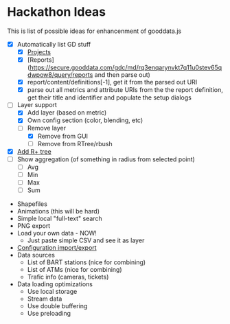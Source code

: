 # Hackathon Ideas

This is list of possible ideas for enhancenment of gooddata.js

- [x] Automatically list GD stuff
  - [x] [Projects](https://secure.gooddata.com/gdc/md/)
  - [x] [Reports](https://secure.gooddata.com/gdc/md/rq3enqarynvkt7q11u0stev65qdwpow8/query/reports and then parse out)
  - [x] report/content/definitions[-1], get it from the parsed out URI
  - [x] parse out all metrics and attribute URIs from the the report definition, get their title and identifier and populate the setup dialogs
- [ ] Layer support
  - [x] Add layer (based on metric)
  - [x] Own config section (color, blending, etc)
  - [ ] Remove layer
    - [x] Remove from GUI
    - [ ] Remove from RTree/rbush
- [x] [Add R+ tree](https://github.com/mourner/rbush)
- [ ] Show aggregation (of something in radius from selected point)
  - [ ] Avg
  - [ ] Min
  - [ ] Max
  - [ ] Sum 
- Shapefiles
- Animations (this will be hard)
- Simple local "full-text" search
- PNG export
- Load your own data - NOW!
  - Just paste simple CSV and see it as layer
- [Configuration import/export](http://workshop.chromeexperiments.com/examples/gui/#5--Saving-Values)
- Data sources
  - List of BART stations (nice for combining)
  - List of ATMs (nice for combining)
  - Trafic info (cameras, tickets)
- Data loading optimizations
  - Use local storage
  - Stream data
  - Use double buffering
  - Use preloading
